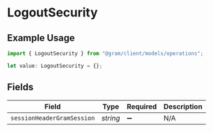 # LogoutSecurity

## Example Usage

```typescript
import { LogoutSecurity } from "@gram/client/models/operations";

let value: LogoutSecurity = {};
```

## Fields

| Field                      | Type                       | Required                   | Description                |
| -------------------------- | -------------------------- | -------------------------- | -------------------------- |
| `sessionHeaderGramSession` | *string*                   | :heavy_minus_sign:         | N/A                        |